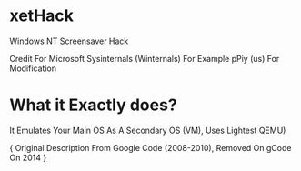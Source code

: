 # xetHack
Windows NT Screensaver Hack

Credit For Microsoft Sysinternals (Winternals) For Example
pPiy (us) For Modification

# What it Exactly does?
It Emulates Your Main OS As A Secondary OS (VM), Uses Lightest QEMU)

{ Original Description From Google Code (2008-2010), Removed On gCode On 2014 }
